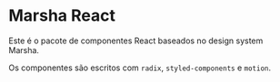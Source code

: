 # Marsha React

Este é o pacote de componentes React baseados no design system Marsha.

Os componentes são escritos com `radix`, `styled-components` e `motion`.
